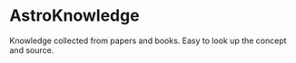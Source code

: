# AstroKnowledge
 Knowledge collected from papers and books. Easy to look up the concept and source.
